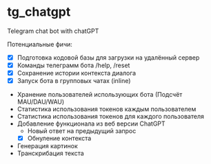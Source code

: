 # tg_chatgpt
Telegram chat bot with chatGPT

Потенциальные фичи:
- [x] Подготовка кодовой базы для загрузки на удалённый сервер
- [x] Команды телеграмм бота /help, /reset
- [x] Сохранение истории контекста диалога
- [x] Запуск бота в групповых чатах (inline)
- Хранение пользователей использующих бота (Подсчёт MAU/DAU/WAU)
- Статистика использования токенов каждым пользователем 
- Статистика использования токенов для каждого пользователя
- Добавление функционала из веб версии ChatGPT
  - Новый ответ на предыдущий запрос
  - [x] Обнуление контекста
- Генерация картинок
- Транскрибация текста